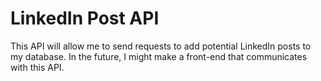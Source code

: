 # LinkedIn Post API
This API will allow me to send requests to add potential LinkedIn posts to my database. In the future, I might make a front-end that communicates with this API.